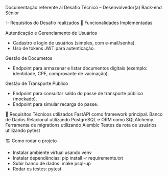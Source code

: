 Documentação referente ai Desafio Técnico – Desenvolvedor(a) Back-end Sênior

✨ Requisitos do Desafio realizados
🔹 Funcionalidades Implementadas

Autenticação e Gerenciamento de Usuários
- Cadastro e login de usuários (simples, com e-mail/senha).
- Uso de tokens JWT para autenticação.

Gestão de Documetos
- Endpoint para armazenar e listar documentos digitais (exemplo: identidade, CPF, comprovante de vacinação).

Gestão de Transporte Público
- Endpoint para consultar saldo do passe de transporte público (mockado).
- Endpoint para simular recarga do passe.

🔹 Requisitos Técnicos utilizados
FastAPI como framework principal.
Banco de Dados Relacional utilizando PostgreSQL e ORM como SQLAlchemy.
Ferramenta de migrations utilizando Alembic
Testes da rota de usuários utilizando pytest

🏗️ Como rodar o projeto
- Instalar ambiente virtual usando venv
- Instalar dependências: pip install -r requirements.txt
- Subir banco de dados: make psql-up
- Rodar os testes: pytest
